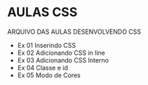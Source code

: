 #   AULAS CSS 

ARQUIVO DAS AULAS DESENVOLVENDO CSS

- Ex 01 Inserindo CSS
- Ex 02 Adicionando CSS in line
- Ex 03 Adicionando CSS Interno
- Ex 04 Classe e id 
- Ex 05 Modo de Cores
